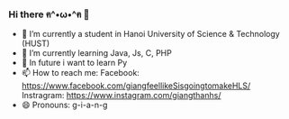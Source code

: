 ### Hi there ฅ^•ω•^ฅ 👋


- 🔭 I’m currently a student in Hanoi University of Science & Technology (HUST)
- 🌱 I’m currently learning Java, Js, C, PHP
- 🤔 In future i want to learn Py 
- 📫 How to reach me: 
        Facebook: https://www.facebook.com/giangfeellikeSisgoingtomakeHLS/ 
        Instragram: https://www.instagram.com/giangthanhs/
- 😄 Pronouns: g-i-a-n-g
